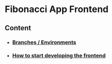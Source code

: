 # Fibonacci App Frontend

## Content

- ### [Branches / Environments](./docs/branches_and_environments.md)
- ### [How to start developing the frontend](./docs/how_to_start_developing_the_frontend.md)
